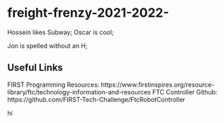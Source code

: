 # freight-frenzy-2021-2022-
Hossein likes Subway;
Oscar is cool;

Jon is spelled without an H;


<h2>Useful Links</h2>
FIRST Programming Resources: https://www.firstinspires.org/resource-library/ftc/technology-information-and-resources
FTC Controller Github: https://github.com/FIRST-Tech-Challenge/FtcRobotController


hi
